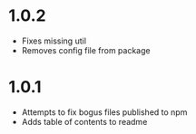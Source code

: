 # 1.0.2

- Fixes missing util
- Removes config file from package

# 1.0.1

- Attempts to fix bogus files published to npm
- Adds table of contents to readme
